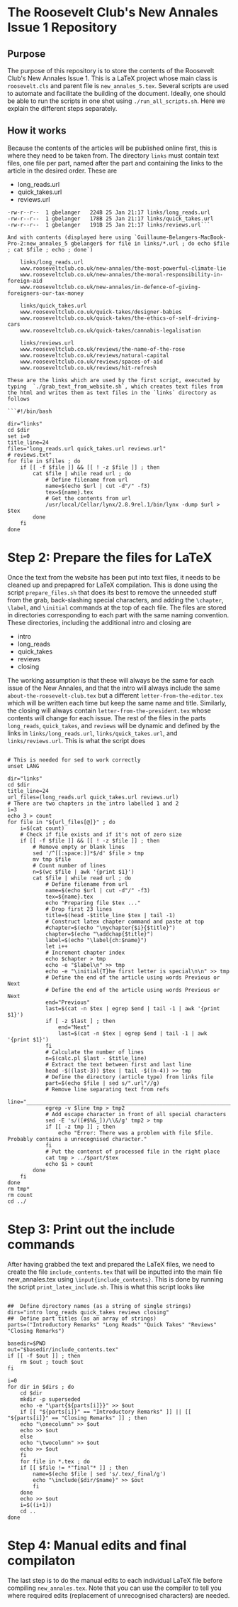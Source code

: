 # The Roosevelt Club's New Annales Issue 1 Repository

## Purpose

The purpose of this repository is to store the contents of the Roosevelt Club's New Annales Issue 1. This is a LaTeX project whose main class is `roosevelt.cls` and parent file is `new_annales_5.tex`. Several scripts are used to automate and facilitate the building of the document. Ideally, one should be able to run the scripts in one shot using `./run_all_scripts.sh`. Here we explain the different steps separately.

## How it works

Because the contents of the articles will be published online first, this is where they need to be taken from. The directory `links` must contain text files, one file per part, named after the part and containing the links to the article in the desired order. These are

- long_reads.url
- quick_takes.url
- reviews.url

```>ll links/*.url
-rw-r--r--  1 gbelanger   224B 25 Jan 21:17 links/long_reads.url
-rw-r--r--  1 gbelanger   178B 25 Jan 21:17 links/quick_takes.url
-rw-r--r--  1 gbelanger   191B 25 Jan 21:17 links/reviews.url```

And with contents (displayed here using `Guillaume-Belangers-MacBook-Pro-2:new_annales_5 gbelanger$ for file in links/*.url ; do echo $file ; cat $file ; echo ; done`)

    links/long_reads.url
    www.rooseveltclub.co.uk/new-annales/the-most-powerful-climate-lie
    www.rooseveltclub.co.uk/new-annales/the-moral-responsibility-in-foreign-aid
    www.rooseveltclub.co.uk/new-annales/in-defence-of-giving-foreigners-our-tax-money

    links/quick_takes.url
    www.rooseveltclub.co.uk/quick-takes/designer-babies
    www.rooseveltclub.co.uk/quick-takes/the-ethics-of-self-driving-cars
    www.rooseveltclub.co.uk/quick-takes/cannabis-legalisation

    links/reviews.url
    www.rooseveltclub.co.uk/reviews/the-name-of-the-rose
    www.rooseveltclub.co.uk/reviews/natural-capital
    www.rooseveltclub.co.uk/reviews/spaces-of-aid
    www.rooseveltclub.co.uk/reviews/hit-refresh

These are the links which are used by the first script, executed by typing  `./grab_text_from_website.sh`, which creates text files from the html and writes them as text files in the `links` directory as follows

```#!/bin/bash

dir="links"
cd $dir
set i=0
title_line=24
files="long_reads.url quick_takes.url reviews.url"
# reviews.txt"
for file in $files ; do
    if [[ -f $file ]] && [[ ! -z $file ]] ; then
        cat $file | while read url ; do
            # Define filename from url
            name=$(echo $url | cut -d"/" -f3)
            tex=${name}.tex
            # Get the contents from url
            /usr/local/Cellar/lynx/2.8.9rel.1/bin/lynx -dump $url > $tex
        done
    fi
done
```

# Step 2: Prepare the files for LaTeX

Once the text from the website has been put into text files, it needs to be cleaned up and prepapred for LaTeX compilation. This is done using the script `prepare_files.sh` that does its best to remove the unneeded stuff from the grab, back-slashing special characters, and adding the `\chapter`, `\label`, and `\initial` commands at the top of each file. The files are stored in directories corresponding to each part with the same naming convention. These directories, including the additional intro and closing are

- intro
- long_reads
- quick_takes
- reviews
- closing

The working assumption is that these will always be the same for each issue of the New Annales, and that the intro will always include the same `about-the-roosevelt-club.tex` but a different `letter-from-the-editor.tex` which will be written each time but keep the same name and title. Similarly, the closing will always contain `letter-from-the-president.tex` whose contents will change for each issue. The rest of the files in the parts `long_reads`, `quick_takes`, and `reviews` will be dynamic and defined by the links in `links/long_reads.url`, `links/quick_takes.url`, and `links/reviews.url`. This is what the script does

```#!/bin/bash

# This is needed for sed to work correctly
unset LANG

dir="links"
cd $dir
title_line=24
url_files=(long_reads.url quick_takes.url reviews.url)
# There are two chapters in the intro labelled 1 and 2
i=3
echo 3 > count
for file in "${url_files[@]}" ; do
    i=$(cat count)
    # Check if file exists and if it's not of zero size
    if [[ -f $file ]] && [[ ! -z $file ]] ; then
        # Remove empty or blank lines 
        sed '/^[[:space:]]*$/d' $file > tmp 
        mv tmp $file
        # Count number of lines
        n=$(wc $file | awk '{print $1}')
        cat $file | while read url ; do
            # Define filename from url
            name=$(echo $url | cut -d"/" -f3)
            tex=${name}.tex
            echo "Preparing file $tex ..."
            # Drop first 23 lines
            title=$(head -$title_line $tex | tail -1)
            # Construct latex chapter command and paste at top
            #chapter=$(echo "\mychapter{$i}{$title}")
            chapter=$(echo "\addchap{$title}")
            label=$(echo "\label{ch:$name}")
            let i++
            # Increment chapter index
            echo $chapter > tmp
            echo -e "$label\n" >> tmp
            echo -e "\initial{T}he first letter is special\n\n" >> tmp
            # Define the end of the article using words Previous or Next
            # Define the end of the article using words Previous or Next
            end="Previous"
            last=$(cat -n $tex | egrep $end | tail -1 | awk '{print $1}')
            if [ -z $last ] ; then
                end="Next"
                last=$(cat -n $tex | egrep $end | tail -1 | awk '{print $1}')
            fi
            # Calculate the number of lines
            n=$(calc.pl $last - $title_line)
            # Extract the text between first and last line
            head -$((last-3)) $tex | tail -$((n-4)) >> tmp
            # Define the directory (article type) from links file
            part=$(echo $file | sed s/".url"//g)
            # Remove line separating text from refs
            line="__________________________________________________________________"
            egrep -v $line tmp > tmp2
            # Add escape character in front of all special characters
            sed -E 's/([#$%&_])/\\&/g' tmp2 > tmp
            if [[ -z tmp ]] ; then
                echo "Error: There was a problem with file $file. Probably contains a unrecognised character."
            fi
            # Put the contenst of processed file in the right place
            cat tmp > ../$part/$tex
            echo $i > count
        done
    fi
done
rm tmp*
rm count
cd ../
```

# Step 3: Print out the include commands 

After having grabbed the text and prepared the LaTeX files, we need to create the file `include_contents.tex` that will be inputted into the main file new_annales.tex using `\input{include_contents}`. This is done by running the script `print_latex_include.sh`. This is what this script looks like

```#!/bin/bash

##  Define directory names (as a string of single strings) 
dirs="intro long_reads quick_takes reviews closing"
##  Define part titles (as an array of strings)
parts=("Introductory Remarks" "Long Reads" "Quick Takes" "Reviews" "Closing Remarks")

basedir=$PWD
out="$basedir/include_contents.tex"
if [[ -f $out ]] ; then
    rm $out ; touch $out
fi

i=0
for dir in $dirs ; do
    cd $dir
    mkdir -p superseded
    echo -e "\part{${parts[i]}}" >> $out
    if [[ "${parts[i]}" == "Introductory Remarks" ]] || [[ "${parts[i]}" == "Closing Remarks" ]] ; then
    echo "\onecolumn" >> $out
    echo >> $out
    else
    echo "\twocolumn" >> $out
    echo >> $out
    fi
    for file in *.tex ; do
    if [[ $file != *"final"* ]] ; then
        name=$(echo $file | sed 's/.tex/_final/g')
	    echo "\include{$dir/$name}" >> $out
	    fi
    done
    echo >> $out
    i=$((i+1))
    cd ..
done
```

# Step 4: Manual edits and final compilaton

The last step is to do the manual edits to each individual LaTeX file before compiling `new_annales.tex`. Note that you can use the compiler to tell you where required edits (replacement of unrecognised characters) are needed.

